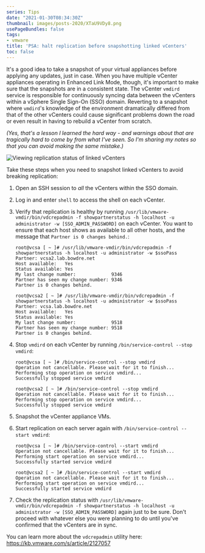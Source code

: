 ```yaml
---
series: Tips
date: "2021-01-30T08:34:30Z"
thumbnail: images/posts-2020/XTaU9VDy8.png
usePageBundles: false
tags:
- vmware
title: 'PSA: halt replication before snapshotting linked vCenters'
toc: false
---
```


It's a good idea to take a snapshot of your virtual appliances before applying any updates, just in case. When you have multiple vCenter appliances operating in Enhanced Link Mode, though, it's important to make sure that the snapshots are in a consistent state. The vCenter `vmdird` service is responsible for continuously syncing data between the vCenters within a vSphere Single Sign-On (SSO) domain. Reverting to a snapshot where `vmdird`'s knowledge of the environment dramatically differed from that of the other vCenters could cause significant problems down the road or even result in having to rebuild a vCenter from scratch. 

*(Yes, that's a lesson I learned the hard way - and warnings about that are tragically hard to come by from what I've seen. So I'm sharing my notes so that you can avoid making the same mistake.)*

![Viewing replication status of linked vCenters](/images/posts-2020/XTaU9VDy8.png)

Take these steps when you need to snapshot linked vCenters to avoid breaking replication:

1. Open an SSH session to *all* the vCenters within the SSO domain.
2. Log in and enter `shell` to access the shell on each vCenter.
3. Verify that replication is healthy by running `/usr/lib/vmware-vmdir/bin/vdcrepadmin -f showpartnerstatus -h localhost -u administrator -w [SSO_ADMIN_PASSWORD]` on each vCenter. You want to ensure that each host shows as available to all other hosts, and the message that `Partner is 0 changes behind.`:

    ```shell
    root@vcsa [ ~ ]# /usr/lib/vmware-vmdir/bin/vdcrepadmin -f showpartnerstatus -h localhost -u administrator -w $ssoPass 
    Partner: vcsa2.lab.bowdre.net
    Host available:   Yes
    Status available: Yes
    My last change number:             9346
    Partner has seen my change number: 9346
    Partner is 0 changes behind.

    root@vcsa2 [ ~ ]# /usr/lib/vmware-vmdir/bin/vdcrepadmin -f showpartnerstatus -h localhost -u administrator -w $ssoPass 
    Partner: vcsa.lab.bowdre.net
    Host available:   Yes
    Status available: Yes
    My last change number:             9518
    Partner has seen my change number: 9518
    Partner is 0 changes behind.
    ```
4. Stop `vmdird` on each vCenter by running `/bin/service-control --stop vmdird`:

    ```shell
    root@vcsa [ ~ ]# /bin/service-control --stop vmdird
    Operation not cancellable. Please wait for it to finish...
    Performing stop operation on service vmdird...
    Successfully stopped service vmdird

    root@vcsa2 [ ~ ]# /bin/service-control --stop vmdird
    Operation not cancellable. Please wait for it to finish...
    Performing stop operation on service vmdird...
    Successfully stopped service vmdird
    ```
5. Snapshot the vCenter appliance VMs.
6. Start replication on each server again with `/bin/service-control --start vmdird`:

    ```shell
    root@vcsa [ ~ ]# /bin/service-control --start vmdird
    Operation not cancellable. Please wait for it to finish...
    Performing start operation on service vmdird...
    Successfully started service vmdird

    root@vcsa2 [ ~ ]# /bin/service-control --start vmdird
    Operation not cancellable. Please wait for it to finish...
    Performing start operation on service vmdird...
    Successfully started service vmdird
    ```
7. Check the replication status with `/usr/lib/vmware-vmdir/bin/vdcrepadmin -f showpartnerstatus -h localhost -u administrator -w [SSO_ADMIN_PASSWORD]` again just to be sure. Don't proceed with whatever else you were planning to do until you've confirmed that the vCenters are in sync.

You can learn more about the `vdcrepadmin` utility here:
https://kb.vmware.com/s/article/2127057